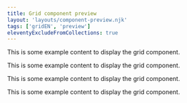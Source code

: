 ```yaml
---
title: Grid component preview
layout: 'layouts/component-preview.njk'
tags: ['gridEN', 'preview']
eleventyExcludeFromCollections: true
---
```


<gcds-grid tag="article" columns-desktop="1fr 1fr 1fr 1fr" columns-tablet="1fr 1fr" columns="1fr">
  <p>This is some example content to display the grid component.</p>
  <p>This is some example content to display the grid component.</p>
  <p>This is some example content to display the grid component.</p>
  <p>This is some example content to display the grid component.</p>
</gcds-grid>
